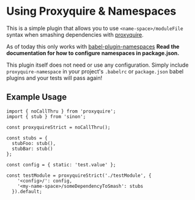 # Using Proxyquire & Namespaces
This is a simple plugin that allows you to use `<name-space>/moduleFile` syntax when smashing dependencies
with [proxyquire](https://www.npmjs.com/package/proxyquire).

As of today this only works with [babel-plugin-namespaces](https://www.npmjs.com/package/babel-plugin-namespaces)
**Read the documentation for how to configure namespaces in package.json.**

This plugin itself does not need or use any configuration. Simply include `proxyquire-namespace` in your
project's `.babelrc` or `package.json` babel plugins and your tests will pass again!

## Example Usage

```
import { noCallThru } from 'proxyquire';
import { stub } from 'sinon';

const proxyquireStrict = noCallThru();

const stubs = {
  stubFoo: stub(),
  stubBar: stub()
};

const config = { static: 'test.value' };

const testModule = proxyquireStrict('./testModule', {
    '<config>/': config,
    '<my-name-space>/someDependencyToSmash': stubs
  }).default;
```
